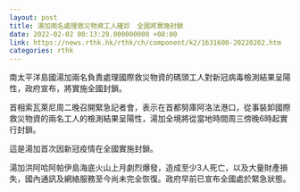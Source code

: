 ```yaml
---
layout: post
title: 湯加兩名處理救災物資工人確診　全國將實施封鎖
date: 2022-02-02 00:13:29.000000000 +08:00
link: https://news.rthk.hk/rthk/ch/component/k2/1631600-20220202.htm
categories: rthk
---
```


南太平洋島國湯加兩名負責處理國際救災物資的碼頭工人對新冠病毒檢測結果呈陽性，政府宣布，將實施全國封鎖。

首相索瓦萊尼周二晚召開緊急記者會，表示在首都努庫阿洛法港口，從事裝卸國際救災物資的兩名工人的檢測結果呈陽性，湯加全境將從當地時間周三傍晚6時起實行封鎖。

這是湯加首次因新冠疫情在全國實施封鎖。

湯加洪阿哈阿帕伊島海底火山上月劇烈爆發，造成至少3人死亡，以及大量財產損失，國內通訊及網絡服務至今尚未完全恢復。政府早前已宣布全國處於緊急狀態。
